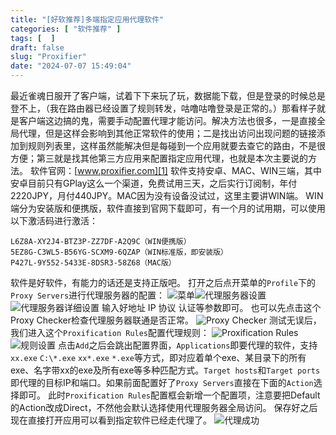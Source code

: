 ```yaml
---
title: "[好软推荐]多端指定应用代理软件"
categories: [ "软件推荐" ]
tags: [  ]
draft: false
slug: "Proxifier"
date: "2024-07-07 15:49:04"
---
```


最近雀魂日服开了客户端，试着下下来玩了玩，数据能下载，但是登录的时候总是登不上，（我在路由器已经设置了规则转发，咕噜咕噜登录是正常的。）那看样子就是客户端这边搞的鬼，需要手动配置代理才能访问。解决方法也很多，一是直接全局代理，但是这样会影响到其他正常软件的使用；二是找出访问出现问题的链接添加到规则列表里，这样虽然能解决但是每碰到一个应用就要去查它的路由，不是很方便；第三就是找其他第三方应用来配置指定应用代理，也就是本次主要说的方法。
软件官网：[www.proxifier.com][1]
软件支持安卓、MAC、WIN三端，其中安卓目前只有GPlay这么一个渠道，免费试用三天，之后实行订阅制，年付2220JPY，月付440JPY。MAC因为没有设备没试过，这里主要讲WIN端。
WIN端分为安装版和便携版，软件直接到官网下载即可，有一个月的试用期，可以使用以下激活码进行激活：

    L6Z8A-XY2J4-BTZ3P-ZZ7DF-A2Q9C（WIN便携版）
    5EZ8G-C3WL5-B56YG-SCXM9-6QZAP（WIN标准版，即安装版）
    P427L-9Y552-5433E-8DSR3-58Z68（MAC版）

软件是好软件，有能力的话还是支持正版吧。
打开之后点开菜单的`Profile`下的`Proxy Servers`进行代理服务器的配置：
![菜单][2]![代理服务器设置][3]![代理服务器详细设置][4]
输入好地址 IP 协议 认证等参数即可。
也可以先点击这个Proxy Checker检查代理服务器联通是否正常。
![Proxy Checker][5]
测试无误后，我们进入这个`Proxification Rules`配置代理规则：
![Proxification Rules][6]
![规则设置][7]
点击`Add`之后会跳出配置界面，`Applications`即要代理的软件，支持`xx.exe` `C:\*.exe` `xx*.exe` `*.exe`等方式，即对应着单个exe、某目录下的所有exe、名字带xx的exe及所有exe等多种匹配方式。`Target hosts`和`Target ports`即代理的目标IP和端口。如果前面配置好了`Proxy Servers`直接在下面的`Action`选择即可。
此时`Proxification Rules`配置框会新增一个配置项，注意要把Default的Action改成Direct，不然他会默认选择使用代理服务器全局访问。
保存好之后现在直接打开应用可以看到指定软件已经走代理了。
![代理成功][8]


  [1]: https://www.proxifier.com/download/
  [2]: https://img-tama-guru.oss-cn-hongkong.aliyuncs.com/2024/07/07/668a44c2c4a43.png
  [3]: https://img-tama-guru.oss-cn-hongkong.aliyuncs.com/2024/07/07/668a44cfc52dc.png
  [4]: https://img-tama-guru.oss-cn-hongkong.aliyuncs.com/2024/07/07/668a44e78cf82.png
  [5]: https://img-tama-guru.oss-cn-hongkong.aliyuncs.com/2024/07/07/668a455faaf9e.png
  [6]: https://img-tama-guru.oss-cn-hongkong.aliyuncs.com/2024/07/07/668a45aa5a338.png
  [7]: https://img-tama-guru.oss-cn-hongkong.aliyuncs.com/2024/07/07/668a45ee3562e.png
  [8]: https://img-tama-guru.oss-cn-hongkong.aliyuncs.com/2024/07/07/668a484fadeb2.png